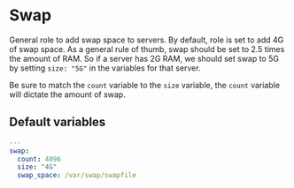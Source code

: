 # Swap
General role to add swap space to servers. By default, role is set to add 4G of swap space. As a general rule of thumb, swap should be set to 2.5 times the amount of RAM. So if a server has 2G RAM, we should set swap to 5G by setting `size: "5G"` in the variables for that server.

Be sure to match the `count` variable to the `size` variable, the `count` variable will dictate the amount of swap.

<!--TOC-->
<!--ENDTOC-->

<!--ROLEVARS-->
## Default variables
```yaml
---
swap:
  count: 4096
  size: "4G"
  swap_space: /var/swap/swapfile

```

<!--ENDROLEVARS-->

